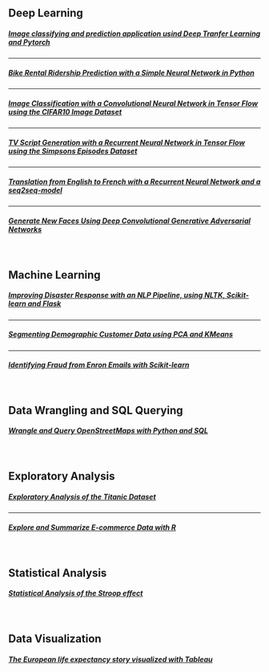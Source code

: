 ## Deep Learning

##### [Image classifying and prediction application usind Deep Tranfer Learning  and Pytorch]( https://github.com/jkarakas/aipnd-project)

---

##### [Bike Rental Ridership Prediction with a Simple Neural Network in Python]( https://github.com/jkarakas/Bike-Rental-Ridership-Prediction-with-a-Deep-Neural-Network-in-Python)

---


##### [Image Classification with a Convolutional Neural Network in Tensor Flow using the CIFAR10 Image Dataset](https://github.com/jkarakas/Image_Classification)

---

##### [TV Script Generation with a Recurrent Neural Network in Tensor Flow using the Simpsons Episodes Dataset](https://github.com/jkarakas/TV_Script-_Generation)

---

##### [Translation from English to French with a Recurrent Neural Network and a seq2seq-model](https://github.com/jkarakas/Language-Translation-with-a-Recurrent-Neural-Network-and-a-seq2seq-model)

---

##### [Generate New Faces Using Deep Convolutional Generative Adversarial Networks](https://github.com/jkarakas/Generate-New-Faces-With-DCGAN)


<br>

## Machine Learning

##### [Improving Disaster Response with an NLP Pipeline, using NLTK, Scikit-learn and Flask](https://github.com/jkarakas/Disaster-Response-Pipeline)

---

##### [Segmenting Demographic Customer Data using PCA and KMeans](https://jkarakas.github.io/Customer-Demographics-Segmentation-/Customer_Segmentation.html)

---

##### [Identifying Fraud from Enron Emails with Scikit-learn](https://github.com/jkarakas/Identify-Fraud-from-Enron-Email)


<br>


## Data Wrangling and SQL Querying

##### [Wrangle and Query OpenStreetMaps with Python and SQL](https://jkarakas.github.io/Wrangle-OpenStreetMaps-Data-with-SQL/)


<br>

## Exploratory Analysis

##### [Exploratory Analysis of the Titanic Dataset](https://jkarakas.github.io/Exploratory-Analysis-of-the-Titanic-Dataset/)

---

##### [Explore and Summarize E-commerce Data with R](https://github.com/jkarakas/Explore-and-Summarize-Data)

<br>

## Statistical Analysis

##### [Statistical Analysis of the Stroop effect](https://jkarakas.github.io/Statistical-Analysis-of-the-Stroop-effect/P1-Test-a-Perceptual-Phenomenon.html)

<br>

## Data Visualization

##### [The European life expectancy story visualized with Tableau](https://public.tableau.com/profile/ioanniskbreier#!/vizhome/who_life_expect_story_final/EuropeanStory)





